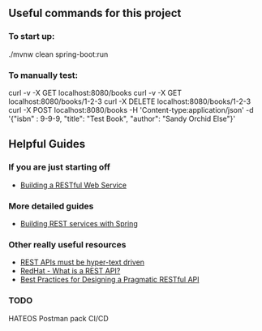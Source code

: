 
## Useful commands for this project

### To start up:
./mvnw clean spring-boot:run

### To manually test:
curl -v -X GET localhost:8080/books
curl -v -X GET localhost:8080/books/1-2-3
curl -X DELETE localhost:8080/books/1-2-3
curl -X POST localhost:8080/books -H 'Content-type:application/json' -d '{"isbn" : 9-9-9, "title": "Test Book", "author": "Sandy Orchid Else"}'

## Helpful Guides

### If you are just starting off
* [Building a RESTful Web Service](https://spring.io/guides/gs/rest-service/)

### More detailed guides
* [Building REST services with Spring](https://spring.io/guides/tutorials/rest/)


### Other really useful resources
* [REST APIs must be hyper-text driven](https://roy.gbiv.com/untangled/2008/rest-apis-must-be-hypertext-driven)
* [RedHat - What is a REST API?](https://www.redhat.com/en/topics/api/what-is-a-rest-api)
* [Best Practices for Designing a Pragmatic RESTful API](https://www.vinaysahni.com/best-practices-for-a-pragmatic-restful-api#advanced-queries)


### TODO

HATEOS
Postman pack 
CI/CD
